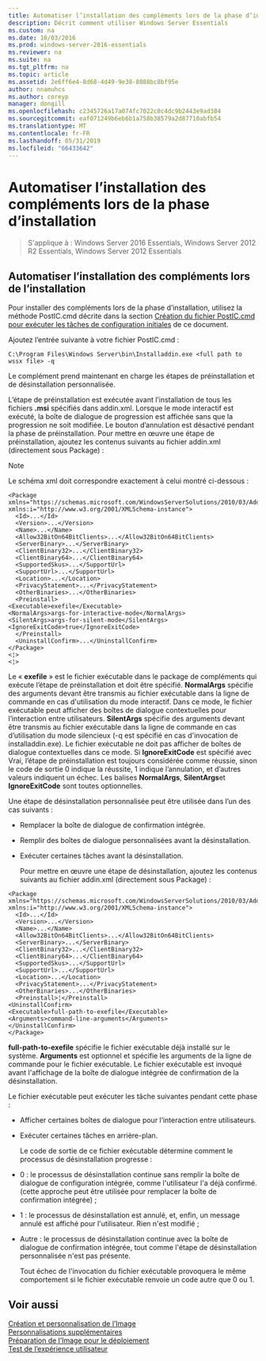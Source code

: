 ```yaml
---
title: Automatiser l’installation des compléments lors de la phase d’installation
description: Décrit comment utiliser Windows Server Essentials
ms.custom: na
ms.date: 10/03/2016
ms.prod: windows-server-2016-essentials
ms.reviewer: na
ms.suite: na
ms.tgt_pltfrm: na
ms.topic: article
ms.assetid: 2e6ff6e4-8d68-4d49-9e38-8088bc8bf95e
author: nnamuhcs
ms.author: coreyp
manager: dongill
ms.openlocfilehash: c2345726a17a074fc7022c8c4dc9b2443e9ad384
ms.sourcegitcommit: eaf071249b6eb6b1a758b38579a2d87710abfb54
ms.translationtype: MT
ms.contentlocale: fr-FR
ms.lasthandoff: 05/31/2019
ms.locfileid: "66433642"
---
```

# <a name="automate-installation-of-add-ins-during-setup"></a>Automatiser l’installation des compléments lors de la phase d’installation

>S'applique à : Windows Server 2016 Essentials, Windows Server 2012 R2 Essentials, Windows Server 2012 Essentials

##  <a name="BKMK_AddIns"></a> Automatiser l’installation des compléments lors de l’installation  
 Pour installer des compléments lors de la phase d’installation, utilisez la méthode PostIC.cmd décrite dans la section [Création du fichier PostIC.cmd pour exécuter les tâches de configuration initiales](Create-the-PostIC.cmd-File-for-Running-Post-Initial-Configuration-Tasks.md) de ce document.  
  
 Ajoutez l’entrée suivante à votre fichier PostIC.cmd :  
  
```  
C:\Program Files\Windows Server\bin\Installaddin.exe <full path to wssx file> -q  
```  
  
 Le complément prend maintenant en charge les étapes de préinstallation et de désinstallation personnalisée.  
  
 L’étape de préinstallation est exécutée avant l’installation de tous les fichiers **.msi** spécifiés dans addin.xml. Lorsque le mode interactif est exécuté, la boîte de dialogue de progression est affichée sans que la progression ne soit modifiée. Le bouton d’annulation est désactivé pendant la phase de préinstallation. Pour mettre en œuvre une étape de préinstallation, ajoutez les contenus suivants au fichier addin.xml (directement sous Package) :  
  
> [!NOTE]
>  Le schéma xml doit correspondre exactement à celui montré ci-dessous :  
  
```  
<Package xmlns="https://schemas.microsoft.com/WindowsServerSolutions/2010/03/Addins" xmlns:i="http://www.w3.org/2001/XMLSchema-instance">  
  <Id>...</Id>  
  <Version>...</Version>  
  <Name>...</Name>  
  <Allow32BitOn64BitClients>...</Allow32BitOn64BitClients>  
  <ServerBinary>...</ServerBinary>  
  <ClientBinary32>...</ClientBinary32>  
  <ClientBinary64>...</ClientBinary64>  
  <SupportedSkus>...</SupportUrl>    
  <SupportUrl>...</SupportUrl>  
  <Location>...</Location>    
  <PrivacyStatement>...</PrivacyStatement>  
  <OtherBinaries>...</OtherBinaries>   
  <Preinstall>  
<Executable>exefile</Executable>  
<NormalArgs>args-for-interactive-mode</NormalArgs>  
<SilentArgs>args-for-silent-mode</SilentArgs>  
<IgnoreExitCode>true</IgnoreExitCode>  
  </Preinstall>  
  <UninstallConfirm>...</UninstallConfirm>      
</Package>  
<¦>  
<¦>  
```  
  
 Le « **exefile** » est le fichier exécutable dans le package de compléments qui exécute l’étape de préinstallation et doit être spécifié. **NormalArgs** spécifie des arguments devant être transmis au fichier exécutable dans la ligne de commande en cas d'utilisation du mode interactif. Dans ce mode, le fichier exécutable peut afficher des boîtes de dialogue contextuelles pour l’interaction entre utilisateurs. **SilentArgs** spécifie des arguments devant être transmis au fichier exécutable dans la ligne de commande en cas d’utilisation du mode silencieux (-q est spécifié en cas d'invocation de installaddin.exe). Le fichier exécutable ne doit pas afficher de boîtes de dialogue contextuelles dans ce mode. Si **IgnoreExitCode** est spécifié avec Vrai, l’étape de préinstallation est toujours considérée comme réussie, sinon le code de sortie 0 indique la réussite, 1 indique l’annulation, et d’autres valeurs indiquent un échec. Les balises **NormalArgs**, **SilentArgs**et **IgnoreExitCode** sont toutes optionnelles.  
  
 Une étape de désinstallation personnalisée peut être utilisée dans l’un des cas suivants :  
  
- Remplacer la boîte de dialogue de confirmation intégrée.  
  
- Remplir des boîtes de dialogue personnalisées avant la désinstallation.  
  
- Exécuter certaines tâches avant la désinstallation.  
  
  Pour mettre en œuvre une étape de désinstallation, ajoutez les contenus suivants au fichier addin.xml (directement sous Package) :  
  
```  
<Package xmlns="https://schemas.microsoft.com/WindowsServerSolutions/2010/03/Addins" xmlns:i="http://www.w3.org/2001/XMLSchema-instance">  
  <Id>...</Id>  
  <Version>...</Version>  
  <Name>...</Name>  
  <Allow32BitOn64BitClients>...</Allow32BitOn64BitClients>  
  <ServerBinary>...</ServerBinary>  
  <ClientBinary32>...</ClientBinary32>  
  <ClientBinary64>...</ClientBinary64>  
  <SupportedSkus>...</SupportUrl>    
  <SupportUrl>...</SupportUrl>  
  <Location>...</Location>    
  <PrivacyStatement>...</PrivacyStatement>  
  <OtherBinaries>...</OtherBinaries>   
  <Preinstall>¦</Preinstall>  
<UninstallConfirm>  
<Executable>full-path-to-exefile</Executable>  
<Arguments>command-line-arguments</Arguments>  
</UninstallConfirm>  
</Package>  
```  
  
 **full-path-to-exefile** spécifie le fichier exécutable déjà installé sur le système. **Arguments** est optionnel et spécifie les arguments de la ligne de commande pour le fichier exécutable. Le fichier exécutable est invoqué avant l'affichage de la boîte de dialogue intégrée de confirmation de la désinstallation.  
  
 Le fichier exécutable peut exécuter les tâche suivantes pendant cette phase :  
  
- Afficher certaines boîtes de dialogue pour l’interaction entre utilisateurs.  
  
- Exécuter certaines tâches en arrière-plan.  
  
  Le code de sortie de ce fichier exécutable détermine comment le processus de désinstallation progresse :  
  
- 0 : le processus de désinstallation continue sans remplir la boîte de dialogue de configuration intégrée, comme l'utilisateur l'a déjà confirmé. (cette approche peut être utilisée pour remplacer la boîte de confirmation intégrée) ;  
  
- 1 : le processus de désinstallation est annulé, et, enfin, un message annulé est affiché pour l'utilisateur. Rien n'est modifié ;  
  
- Autre : le processus de désinstallation continue avec la boîte de dialogue de confirmation intégrée, tout comme l'étape de désinstallation personnalisée n'est pas présente.  
  
  Tout échec de l'invocation du fichier exécutable provoquera le même comportement si le fichier exécutable renvoie un code autre que 0 ou 1.  
  
## <a name="see-also"></a>Voir aussi  
 [Création et personnalisation de l’Image](Creating-and-Customizing-the-Image.md)   
 [Personnalisations supplémentaires](Additional-Customizations.md)   
 [Préparation de l’Image pour le déploiement](Preparing-the-Image-for-Deployment.md)   
 [Test de l’expérience utilisateur](Testing-the-Customer-Experience.md)